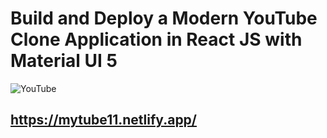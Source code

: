# Build and Deploy a Modern YouTube Clone Application in React JS with Material UI 5

![YouTube](https://i.ibb.co/4R5RkmW/Thumbnail-5.png)

## https://mytube11.netlify.app/
